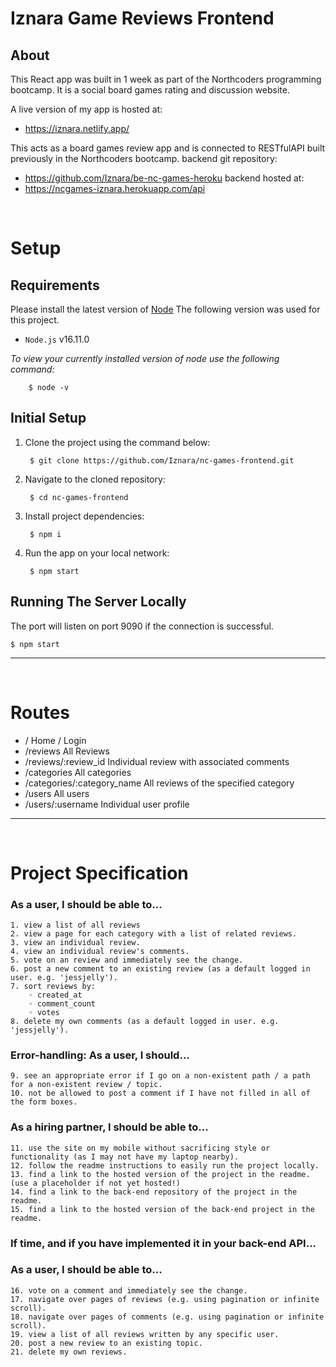 # **Iznara Game Reviews Frontend**

## **About**
This React app was built in 1 week as part of the Northcoders programming bootcamp.
It is a social board games rating and discussion website.

A live version of my app is hosted at:
- https://iznara.netlify.app/

This acts as a board games review app and is connected to RESTfulAPI built previously in the Northcoders bootcamp.
backend git repository:
- https://github.com/Iznara/be-nc-games-heroku
backend hosted at:
- https://ncgames-iznara.herokuapp.com/api

<br>

# Setup

## **Requirements** 
Please install the latest version of [Node](https://nodejs.org/en/download/) 
The following version was used for this project.  
- `Node.js` v16.11.0

_To view your currently installed version of node use the following command:_

        $ node -v

## **Initial Setup**
1. Clone the project using the command below:

        $ git clone https://github.com/Iznara/nc-games-frontend.git


2. Navigate to the cloned repository:

        $ cd nc-games-frontend

3. Install project dependencies:

        $ npm i

4. Run the app on your local network:

        $ npm start

## **Running The Server Locally** 
The port will listen on port 9090 if the connection is successful.

    $ npm start

***
<br>

# Routes

- /                              Home / Login
- /reviews                       All Reviews
- /reviews/:review_id            Individual review with associated comments
- /categories                    All categories
- /categories/:category_name     All reviews of the specified category
- /users                         All users
- /users/:username               Individual user profile

***
<br>

# Project Specification 

### As a user, I should be able to...
    1. view a list of all reviews
    2. view a page for each category with a list of related reviews.
    3. view an individual review.
    4. view an individual review's comments.
    5. vote on an review and immediately see the change.
    6. post a new comment to an existing review (as a default logged in user. e.g. 'jessjelly').
    7. sort reviews by:
        ◦ created_at
        ◦ comment_count
        ◦ votes
    8. delete my own comments (as a default logged in user. e.g. 'jessjelly').
### Error-handling: As a user, I should...
    9. see an appropriate error if I go on a non-existent path / a path for a non-existent review / topic.
    10. not be allowed to post a comment if I have not filled in all of the form boxes.
### As a hiring partner, I should be able to...
    11. use the site on my mobile without sacrificing style or functionality (as I may not have my laptop nearby).
    12. follow the readme instructions to easily run the project locally.
    13. find a link to the hosted version of the project in the readme. (use a placeholder if not yet hosted!)
    14. find a link to the back-end repository of the project in the readme.
    15. find a link to the hosted version of the back-end project in the readme.
### If time, and if you have implemented it in your back-end API...
### As a user, I should be able to...
    16. vote on a comment and immediately see the change.
    17. navigate over pages of reviews (e.g. using pagination or infinite scroll).
    18. navigate over pages of comments (e.g. using pagination or infinite scroll).
    19. view a list of all reviews written by any specific user.
    20. post a new review to an existing topic.
    21. delete my own reviews.
